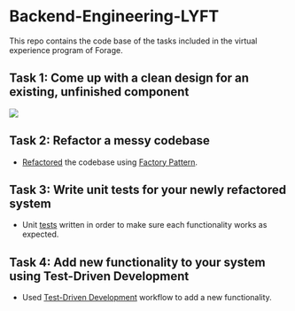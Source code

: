 # Backend-Engineering-LYFT
This repo contains the code base of the tasks included in the virtual experience program of Forage.

## Task 1: Come up with a clean design for an existing, unfinished component

<p> 
<img src="https://user-images.githubusercontent.com/104893311/223554997-37bbfb15-9cc4-4c06-9264-5226cb5a0524.png">
</p>

## Task 2: Refactor a messy codebase
* [Refactored](https://sourcemaking.com/refactoring) the codebase using [Factory Pattern](https://refactoring.guru/design-patterns/factory-method).

## Task 3: Write unit tests for your newly refactored system
* Unit [tests](https://martinfowler.com/bliki/UnitTest.html) written in order to make sure each functionality works as expected.

## Task 4: Add new functionality to your system using Test-Driven Development
* Used [Test-Driven Development](http://www.butunclebob.com/ArticleS.UncleBob.TheThreeRulesOfTdd) workflow to add a new functionality. 
